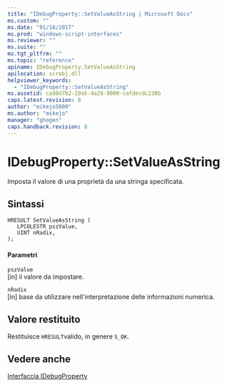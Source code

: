 ```yaml
---
title: "IDebugProperty::SetValueAsString | Microsoft Docs"
ms.custom: ""
ms.date: "01/18/2017"
ms.prod: "windows-script-interfaces"
ms.reviewer: ""
ms.suite: ""
ms.tgt_pltfrm: ""
ms.topic: "reference"
apiname: IDebugProperty.SetValueAsString
apilocation: scrobj.dll
helpviewer_keywords: 
  - "IDebugProperty::SetValueAsString"
ms.assetid: cad8d7b2-19a5-4a29-9000-cafdecdc238b
caps.latest.revision: 8
author: "mikejo5000"
ms.author: "mikejo"
manager: "ghogen"
caps.handback.revision: 8
---
```

# IDebugProperty::SetValueAsString
Imposta il valore di una proprietà da una stringa specificata.  
  
## Sintassi  
  
```  
HRESULT SetValueAsString (  
   LPCOLESTR pszValue,  
   UINT nRadix,  
);  
```  
  
#### Parametri  
 `pszValue`  
 \[in\] il valore da impostare.  
  
 `nRadix`  
 \[in\] base da utilizzare nell'interpretazione delle informazioni numerica.  
  
## Valore restituito  
 Restituisce `HRESULT`valido, in genere `S_OK`.  
  
## Vedere anche  
 [Interfaccia IDebugProperty](../../winscript/reference/idebugproperty-interface.md)
